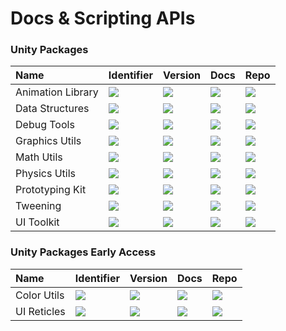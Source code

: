 # Docs & Scripting APIs

### Unity Packages

| Name | Identifier | Version | Docs | Repo |
|:-----|:----------|:--------|:-----|:-----|
| Animation Library | ![](https://img.shields.io/badge/-com.zigurous.animation-lightgrey?color=4c4c4c)      | ![](https://img.shields.io/github/package-json/v/zigurous/unity-animation-library) | [![](https://img.shields.io/badge/docs-link-blue)](https://docs.zigurous.com/com.zigurous.animation)      | [![](https://img.shields.io/badge/github-repo-blue?logo=github)](https://github.com/zigurous/unity-animation-library) |
| Data Structures   | ![](https://img.shields.io/badge/-com.zigurous.datastructures-lightgrey?color=4c4c4c) | ![](https://img.shields.io/github/package-json/v/zigurous/unity-data-structures)   | [![](https://img.shields.io/badge/docs-link-blue)](https://docs.zigurous.com/com.zigurous.datastructures) | [![](https://img.shields.io/badge/github-repo-blue?logo=github)](https://github.com/zigurous/unity-data-structures)   |
| Debug Tools       | ![](https://img.shields.io/badge/-com.zigurous.debug-lightgrey?color=4c4c4c)          | ![](https://img.shields.io/github/package-json/v/zigurous/unity-debug-tools)       | [![](https://img.shields.io/badge/docs-link-blue)](https://docs.zigurous.com/com.zigurous.debug)          | [![](https://img.shields.io/badge/github-repo-blue?logo=github)](https://github.com/zigurous/unity-debug-tools)       |
| Graphics Utils    | ![](https://img.shields.io/badge/-com.zigurous.graphics-lightgrey?color=4c4c4c)       | ![](https://img.shields.io/github/package-json/v/zigurous/unity-graphics-utils)    | [![](https://img.shields.io/badge/docs-link-blue)](https://docs.zigurous.com/com.zigurous.graphics)       | [![](https://img.shields.io/badge/github-repo-blue?logo=github)](https://github.com/zigurous/unity-graphics-utils)    |
| Math Utils        | ![](https://img.shields.io/badge/-com.zigurous.math-lightgrey?color=4c4c4c)           | ![](https://img.shields.io/github/package-json/v/zigurous/unity-math-utils)        | [![](https://img.shields.io/badge/docs-link-blue)](https://docs.zigurous.com/com.zigurous.math)           | [![](https://img.shields.io/badge/github-repo-blue?logo=github)](https://github.com/zigurous/unity-math-utils)        |
| Physics Utils     | ![](https://img.shields.io/badge/-com.zigurous.physics-lightgrey?color=4c4c4c)        | ![](https://img.shields.io/github/package-json/v/zigurous/unity-physics-utils)     | [![](https://img.shields.io/badge/docs-link-blue)](https://docs.zigurous.com/com.zigurous.physics)        | [![](https://img.shields.io/badge/github-repo-blue?logo=github)](https://github.com/zigurous/unity-physics-utils)     |
| Prototyping Kit   | ![](https://img.shields.io/badge/-com.zigurous.prototyping-lightgrey?color=4c4c4c)    | ![](https://img.shields.io/github/package-json/v/zigurous/unity-animation-library) | [![](https://img.shields.io/badge/docs-link-blue)](https://docs.zigurous.com/com.zigurous.prototyping)    | [![](https://img.shields.io/badge/github-repo-blue?logo=github)](https://github.com/zigurous/unity-prototyping-kit)   |
| Tweening          | ![](https://img.shields.io/badge/-com.zigurous.tweening-lightgrey?color=4c4c4c)       | ![](https://img.shields.io/github/package-json/v/zigurous/unity-tweening-system)   | [![](https://img.shields.io/badge/docs-link-blue)](https://docs.zigurous.com/com.zigurous.tweening)       | [![](https://img.shields.io/badge/github-repo-blue?logo=github)](https://github.com/zigurous/unity-tweening-system)   |
| UI Toolkit        | ![](https://img.shields.io/badge/-com.zigurous.ui-lightgrey?color=4c4c4c)             | ![](https://img.shields.io/github/package-json/v/zigurous/unity-ui-toolkit)        | [![](https://img.shields.io/badge/docs-link-blue)](https://docs.zigurous.com/com.zigurous.ui)             | [![](https://img.shields.io/badge/github-repo-blue?logo=github)](https://github.com/zigurous/unity-ui-toolkit)        |

### Unity Packages Early Access

| Name | Identifier | Version | Docs | Repo |
|:-----|:-----------|:--------|:-----|:-----|
| Color Utils       | ![](https://img.shields.io/badge/-com.zigurous.color-lightgrey?color=4c4c4c)          | ![](https://img.shields.io/badge/version-early%20access-yellow)                    | [![](https://img.shields.io/badge/docs-link-blue)](https://docs.zigurous.com/com.zigurous.color)          | [![](https://img.shields.io/badge/github-repo-blue?logo=github)](https://github.com/zigurous/unity-color-utils)       |
| UI Reticles       | ![](https://img.shields.io/badge/-com.zigurous.ui.reticles-lightgrey?color=4c4c4c)    | ![](https://img.shields.io/badge/version-early%20access-yellow)                    | [![](https://img.shields.io/badge/docs-link-blue)](https://docs.zigurous.com/com.zigurous.ui.reticles)    | [![](https://img.shields.io/badge/github-repo-blue?logo=github)](https://github.com/zigurous/unity-ui-reticles)       |
